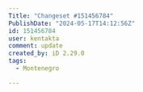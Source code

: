 ```yaml
---
Title: "Changeset #151456784"
PublishDate: "2024-05-17T14:12:56Z"
id: 151456784
user: kentakta
comment: update
created_by: iD 2.29.0
tags:
  - Montenegro

---
```

